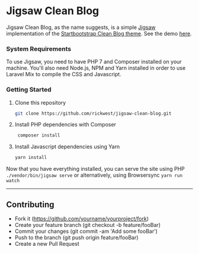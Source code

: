 # Jigsaw Clean Blog

Jigsaw Clean Blog, as the name suggests, is a simple [Jigsaw](https://jigsaw.tighten.co/) implementation of the [Startbootstrap Clean Blog theme](https://startbootstrap.com/template-overviews/clean-blog/). See the demo [here](https://jigsaw-clean-blog.netlify.com/).

### System Requirements
To use Jigsaw, you need to have PHP 7 and Composer installed on your machine. You'll also need Node.js, NPM and Yarn installed in order to use Laravel Mix to compile the CSS and Javascript.

### Getting Started

1. Clone this repository
    ``` bash 
    git clone https://github.com/rickwest/jigsaw-clean-blog.git
    ```

2. Install PHP dependencies with Composer
   
   ``` bash 
    composer install
    ```
3. Install Javascript dependencies using Yarn
    
    ``` bash 
    yarn install
    ```

Now that you have everything installed, you can serve the site using PHP ``` ./vendor/bin/jigsaw serve ``` or alternatively, using Browsersync ``` yarn run watch ```

---

## Contributing

- Fork it (https://github.com/yourname/yourproject/fork)
- Create your feature branch (git checkout -b feature/fooBar)
- Commit your changes (git commit -am 'Add some fooBar')
- Push to the branch (git push origin feature/fooBar)
- Create a new Pull Request
